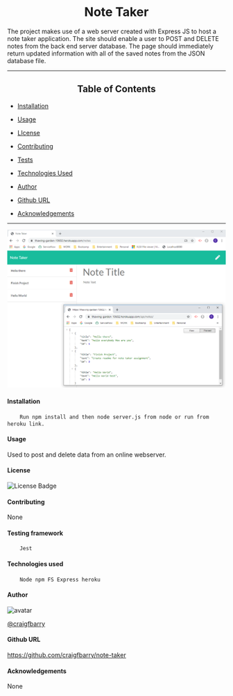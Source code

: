 
# <div align="center">Note Taker</div>


 The project makes use of a web server created with Express JS to host a note taker application. The site should enable a user to POST and DELETE notes from the back end server database. The page should immediately return updated information with all of the saved notes from the JSON database file.

*****
## <div align="center">Table of Contents</div>

* [Installation](https://github.com/craigfbarry/readme-generator#installation)

* [Usage](https://github.com/craigfbarry/readme-generator#usage)

* [LIcense](https://github.com/craigfbarry/readme-generator#license)

* [Contributing](https://github.com/craigfbarry/readme-generator#contributing)

* [Tests](https://github.com/craigfbarry/readme-generator#testing-framework)

* [Technologies Used](https://github.com/craigfbarry/readme-generator#technologies-used)

* [Author](https://github.com/craigfbarry/readme-generator#author)

* [Github URL](https://github.com/craigfbarry/readme-generator#github)

* [Acknowledgements](https://github.com/craigfbarry/readme-generator#acknowledgements)



*****
![express-note-taker](./assets/note-taker.png)

#### Installation

        Run npm install and then node server.js from node or run from heroku link.

#### Usage

Used to post and delete data from an online webserver.

#### License

![License Badge](https://img.shields.io/badge/Licence-none-green)

#### Contributing

None

#### Testing framework

        Jest

#### Technologies used

        Node npm FS Express heroku

#### Author

<img src="https://avatars0.githubusercontent.com/u/59948059?v=4" alt="avatar" width="100" height="100">

[@craigfbarry](https://github.com/craigfbarry/)

#### Github URL

https://github.com/craigfbarry/note-taker

#### Acknowledgements

None


    